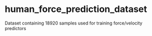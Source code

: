 # human_force_prediction_dataset
Dataset containing 18920 samples used for training force/velocity predictors
